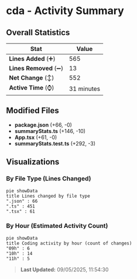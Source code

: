 # cda - Activity Summary 

## Overall Statistics

| Stat                   | Value                                                             |
| ---------------------- | ----------------------------------------------------------------- |
| **Lines Added** (➕)   | 565                                          |
| **Lines Removed** (➖) | 13                                        |
| **Net Change** (↕)    | 552                |
| **Active Time** (⌚)   | 31 minutes |


## Modified Files
- **package.json** (+66, -0)
- **summaryStats.ts** (+146, -10)
- **App.tsx** (+61, -0)
- **summaryStats.test.ts** (+292, -3)

## Visualizations

### By File Type (Lines Changed)

```mermaid
pie showData
title Lines changed by file type
".json" : 66
".ts" : 451
".tsx" : 61
```

### By Hour (Estimated Activity Count)

```mermaid
pie showData
title Coding activity by hour (count of changes)
"09h" : 6
"10h" : 14
"11h" : 5
```


> **Last Updated:** 09/05/2025, 11:54:30